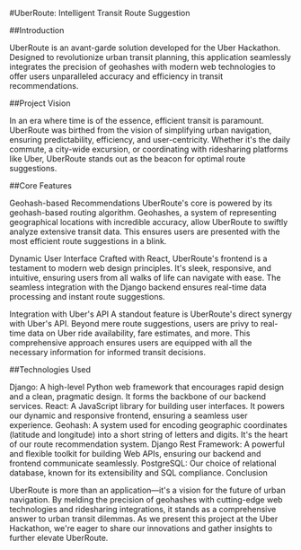 #UberRoute: Intelligent Transit Route Suggestion

##Introduction

UberRoute is an avant-garde solution developed for the Uber Hackathon. Designed to revolutionize urban transit planning, this application seamlessly integrates the precision of geohashes with modern web technologies to offer users unparalleled accuracy and efficiency in transit recommendations.

##Project Vision

In an era where time is of the essence, efficient transit is paramount. UberRoute was birthed from the vision of simplifying urban navigation, ensuring predictability, efficiency, and user-centricity. Whether it's the daily commute, a city-wide excursion, or coordinating with ridesharing platforms like Uber, UberRoute stands out as the beacon for optimal route suggestions.

##Core Features

Geohash-based Recommendations
UberRoute's core is powered by its geohash-based routing algorithm. Geohashes, a system of representing geographical locations with incredible accuracy, allow UberRoute to swiftly analyze extensive transit data. This ensures users are presented with the most efficient route suggestions in a blink.

Dynamic User Interface
Crafted with React, UberRoute's frontend is a testament to modern web design principles. It's sleek, responsive, and intuitive, ensuring users from all walks of life can navigate with ease. The seamless integration with the Django backend ensures real-time data processing and instant route suggestions.

Integration with Uber's API
A standout feature is UberRoute's direct synergy with Uber's API. Beyond mere route suggestions, users are privy to real-time data on Uber ride availability, fare estimates, and more. This comprehensive approach ensures users are equipped with all the necessary information for informed transit decisions.

##Technologies Used

Django: A high-level Python web framework that encourages rapid design and a clean, pragmatic design. It forms the backbone of our backend services.
React: A JavaScript library for building user interfaces. It powers our dynamic and responsive frontend, ensuring a seamless user experience.
Geohash: A system used for encoding geographic coordinates (latitude and longitude) into a short string of letters and digits. It's the heart of our route recommendation system.
Django Rest Framework: A powerful and flexible toolkit for building Web APIs, ensuring our backend and frontend communicate seamlessly.
PostgreSQL: Our choice of relational database, known for its extensibility and SQL compliance.
Conclusion

UberRoute is more than an application—it's a vision for the future of urban navigation. By melding the precision of geohashes with cutting-edge web technologies and ridesharing integrations, it stands as a comprehensive answer to urban transit dilemmas. As we present this project at the Uber Hackathon, we're eager to share our innovations and gather insights to further elevate UberRoute.
